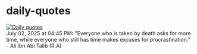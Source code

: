# daily-quotes
[![Daily quotes](https://github.com/ceepu8/daily-quotes/actions/workflows/daily-quote.yml/badge.svg)](https://github.com/ceepu8/daily-quotes/actions/workflows/daily-quote.yml)<br/>
July 02, 2025 at 04:45 PM: "Everyone who is taken by death asks for more time, while everyone who still has time makes excuses for procrastination." - Ali ibn Abi Talib (R.A)
